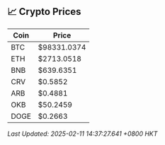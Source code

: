 ## 📈 Crypto Prices

| Coin | Price |
| ---- | ----- |
| BTC | $98331.0374 |
| ETH | $2713.0518 |
| BNB | $639.6351 |
| CRV | $0.5852 |
| ARB | $0.4881 |
| OKB | $50.2459 |
| DOGE | $0.2663 |

_Last Updated: 2025-02-11 14:37:27.641 +0800 HKT_